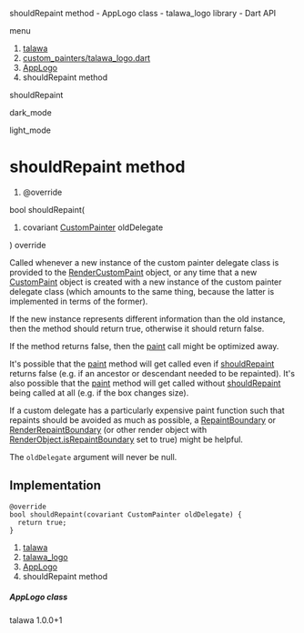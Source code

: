 




shouldRepaint method - AppLogo class - talawa\_logo library - Dart API







menu

1. [talawa](../../index.html)
2. [custom\_painters/talawa\_logo.dart](../../custom_painters_talawa_logo/custom_painters_talawa_logo-library.html)
3. [AppLogo](../../custom_painters_talawa_logo/AppLogo-class.html)
4. shouldRepaint method

shouldRepaint


dark\_mode

light\_mode




# shouldRepaint method


1. @override

bool
shouldRepaint(

1. covariant [CustomPainter](https://api.flutter.dev/flutter/rendering/CustomPainter-class.html) oldDelegate

)
override

Called whenever a new instance of the custom painter delegate class is
provided to the [RenderCustomPaint](https://api.flutter.dev/flutter/rendering/RenderCustomPaint-class.html) object, or any time that a new
[CustomPaint](https://api.flutter.dev/flutter/widgets/CustomPaint-class.html) object is created with a new instance of the custom painter
delegate class (which amounts to the same thing, because the latter is
implemented in terms of the former).

If the new instance represents different information than the old
instance, then the method should return true, otherwise it should return
false.

If the method returns false, then the [paint](../../custom_painters_talawa_logo/AppLogo/paint.html) call might be optimized
away.

It's possible that the [paint](../../custom_painters_talawa_logo/AppLogo/paint.html) method will get called even if
[shouldRepaint](../../custom_painters_talawa_logo/AppLogo/shouldRepaint.html) returns false (e.g. if an ancestor or descendant needed to
be repainted). It's also possible that the [paint](../../custom_painters_talawa_logo/AppLogo/paint.html) method will get called
without [shouldRepaint](../../custom_painters_talawa_logo/AppLogo/shouldRepaint.html) being called at all (e.g. if the box changes
size).

If a custom delegate has a particularly expensive paint function such that
repaints should be avoided as much as possible, a [RepaintBoundary](https://api.flutter.dev/flutter/widgets/RepaintBoundary-class.html) or
[RenderRepaintBoundary](https://api.flutter.dev/flutter/rendering/RenderRepaintBoundary-class.html) (or other render object with
[RenderObject.isRepaintBoundary](https://api.flutter.dev/flutter/rendering/RenderObject/isRepaintBoundary.html) set to true) might be helpful.

The `oldDelegate` argument will never be null.


## Implementation

```
@override
bool shouldRepaint(covariant CustomPainter oldDelegate) {
  return true;
}
```

 


1. [talawa](../../index.html)
2. [talawa\_logo](../../custom_painters_talawa_logo/custom_painters_talawa_logo-library.html)
3. [AppLogo](../../custom_painters_talawa_logo/AppLogo-class.html)
4. shouldRepaint method

##### AppLogo class





talawa
1.0.0+1






